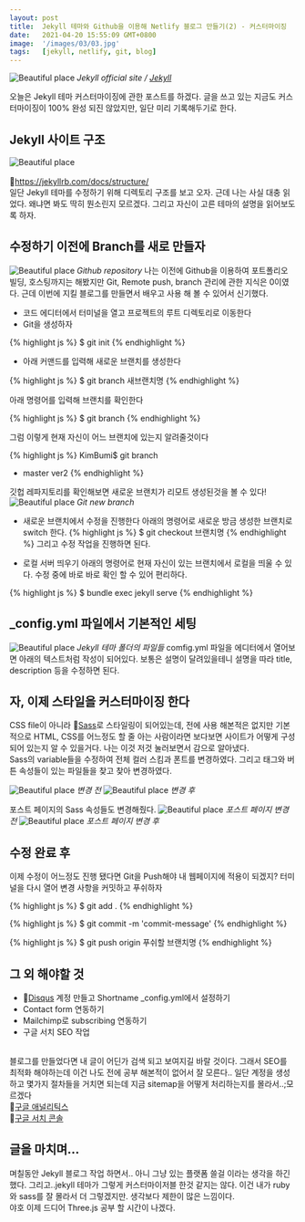 ```yaml
---
layout: post
title:  Jekyll 테마와 Github을 이용해 Netlify 블로그 만들기(2) - 커스터마이징
date:   2021-04-20 15:55:09 GMT+0800
image:  '/images/03/03.jpg'
tags:   [jekyll, netlify, git, blog]
---
```


![Beautiful place]({{site.baseurl}}/images/03/03.jpg)
*Jekyll official site / [Jekyll](https://jekyllrb.com/)*

오늘은 Jekyll 테마 커스터마이징에 관한 포스트를 하겠다. 글을 쓰고 있는 지금도 커스터마이징이 100% 완성 되진 않았지만, 일단 미리 기록해두기로 한다.

## Jekyll 사이트 구조
![Beautiful place]({{site.baseurl}}/images/03/jekyll.jpg)
<br><br>
🔗<a href="https://jekyllrb.com/docs/structure/" target="_blank">https://jekyllrb.com/docs/structure/</a><br>
일단 Jekyll 테마를 수정하기 위해 디렉토리 구조를 보고 오자. 근데 나는 사실 대충 읽었다. 왜냐면 봐도 딱히 뭔소린지 모르겠다. 그리고 자신이 고른 테마의 설명을 읽어보도록 하자.


## 수정하기 이전에 Branch를 새로 만들자
![Beautiful place]({{site.baseurl}}/images/03/gitmanaging.jpg)
*Github repository*
나는 이전에 Github을 이용하여 포트폴리오 빌딩, 호스팅까지는 해봤지만 Git, Remote push, branch 관리에 관한 지식은 0이였다. 근데 이번에 지킬 블로그를 만들면서 배우고 사용 해 볼 수 있어서 신기했다.
* 코드 에디터에서 터미널을 열고 프로젝트의 루트 디렉토리로 이동한다
* Git을 생성하자

{% highlight js %}
$ git init
{% endhighlight %}

* 아래 커맨드를 입력해 새로운 브랜치를 생성한다

{% highlight js %}
$ git branch 새브랜치명
{% endhighlight %}

아래 명령어를 입력해 브랜치를 확인한다

{% highlight js %}
$ git branch
{% endhighlight %}

그럼 이렇게 현재 자신이 어느 브랜치에 있는지 알려줄것이다

{% highlight js %}
KimBumi$ git branch
* master
  ver2
{% endhighlight %}

깃헙 레파지토리를 확인해보면 새로운 브랜치가 리모트 생성된것을 볼 수 있다!
![Beautiful place]({{site.baseurl}}/images/03/gitbranch.jpg)
*Git new branch*


* 새로운 브랜치에서 수정을 진행한다
아래의 명령어로 새로운 방금 생성한 브랜치로 switch 한다.
{% highlight js %}
$ git checkout 브랜치명
{% endhighlight %}
그리고 수정 작업을 진행하면 된다.

* 로컬 서버 띄우기
아래의 명령어로 현재 자신이 있는 브랜치에서 로컬을 띄울 수 있다. 수정 중에 바로 바로 확인 할 수 있어 편리하다.

{% highlight js %}
$ bundle exec jekyll serve
{% endhighlight %}



## _config.yml 파일에서 기본적인 세팅
![Beautiful place]({{site.baseurl}}/images/03/default.jpg)
*Jekyll 테마 폴더의 파일들*
comfig.yml 파일을 에디터에서 열어보면 아래의 텍스트처럼 작성이 되어있다.
보통은 설명이 달려있을테니 설명을 따라 title, description 등을 수정하면 된다.


## 자, 이제 스타일을 커스터마이징 한다
CSS file이 아니라 🔗<a href="https://sass-lang.com/" target="_blank">Sass</a>로 스타일링이 되어있는데, 전에 사용 해본적은 없지만 기본적으로 HTML, CSS를 어느정도 할 줄 아는 사람이라면 보다보면 사이트가 어떻게 구성 되어 있는지 알 수 있을거다. 나는 이것 저것 눌러보면서 감으로 알아냈다.
<br>
Sass의 variable들을 수정하여 전체 컬러 스킴과 폰트를 변경하였다. 그리고 태그와 버튼 속성들이 있는 파일들을 찾고 찾아 변경하였다.

![Beautiful place]({{site.baseurl}}/images/03/stylebefore.jpg)
*변경 전*
![Beautiful place]({{site.baseurl}}/images/03/styleafter.jpg)
*변경 후*

포스트 페이지의 Sass 속성들도 변경해줬다.
![Beautiful place]({{site.baseurl}}/images/03/postbefore.jpg)
*포스트 페이지 변경 전*
![Beautiful place]({{site.baseurl}}/images/03/postafter.jpg)
*포스트 페이지 변경 후*

## 수정 완료 후
이제 수정이 어느정도 진행 됐다면
Git을 Push해야 내 웹페이지에 적용이 되겠지? 터미널을 다시 열어 변경 사항을 커밋하고 푸쉬하자

{% highlight js %}
$ git add .
{% endhighlight %}

{% highlight js %}
$ git commit -m 'commit-message'
{% endhighlight %}

{% highlight js %}
$ git push origin 푸쉬할 브랜치명
{% endhighlight %}

## 그 외 해야할 것
* 🔗<a href="https://disqus.com/" target="_blank">Disqus</a> 계정 만들고 Shortname _config.yml에서 설정하기
* Contact form 연동하기
* Mailchimp로 subscribing 연동하기
* 구글 서치 SEO 작업
<br>
블로그를 만들었다면 내 글이 어딘가 검색 되고 보여지길 바랄 것이다. 그래서 SEO를 최적화 해야하는데 이건 나도 전에 공부 해본적이 없어서 잘 모른다.. 일단 계정을 생성하고 몇가지 절차들을 거치면 되는데 지금 sitemap을 어떻게 처리하는지를 몰라서..;모르겠다
<br>
🔗<a href="https://analytics.google.com/" target="_blank">구글 애널리틱스</a>
<br>
🔗<a href="https://search.google.com/" target="_blank">구글 서치 콘솔</a>

## 글을 마치며...
며칠동안 Jekyll 블로그 작업 하면서.. 아니 그냥 있는 플랫폼 쓸걸 이라는 생각을 하긴 했다. 그리고..jekyll 테마가 그렇게 커스터마이저블 한것 같지는 않다. 이건 내가 ruby와 sass를 잘 몰라서 더 그렇겠지만. 생각보다 제한이 많은 느낌이다.
<br>
야호 이제 드디어 Three.js 공부 할 시간이 나겠다.